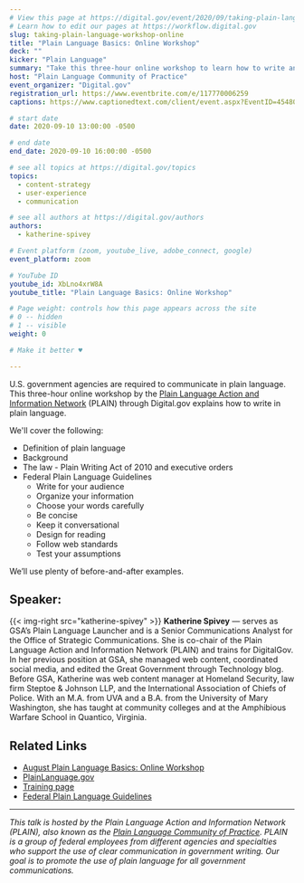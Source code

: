 ```yaml
---
# View this page at https://digital.gov/event/2020/09/taking-plain-language-workshop-online
# Learn how to edit our pages at https://workflow.digital.gov
slug: taking-plain-language-workshop-online
title: "Plain Language Basics: Online Workshop"
deck: ""
kicker: "Plain Language"
summary: "Take this three-hour online workshop to learn how to write and edit in plain language."
host: "Plain Language Community of Practice"
event_organizer: "Digital.gov"
registration_url: https://www.eventbrite.com/e/117770006259
captions: https://www.captionedtext.com/client/event.aspx?EventID=4548029&CustomerID=321

# start date
date: 2020-09-10 13:00:00 -0500

# end date
end_date: 2020-09-10 16:00:00 -0500

# see all topics at https://digital.gov/topics
topics: 
  - content-strategy
  - user-experience
  - communication

# see all authors at https://digital.gov/authors
authors: 
  - katherine-spivey

# Event platform (zoom, youtube_live, adobe_connect, google)
event_platform: zoom

# YouTube ID
youtube_id: XbLno4xrW8A
youtube_title: "Plain Language Basics: Online Workshop"

# Page weight: controls how this page appears across the site
# 0 -- hidden
# 1 -- visible
weight: 0

# Make it better ♥

---
```


U.S. government agencies are required to communicate in plain language. This three-hour online workshop by the [Plain Language Action and Information Network](https://www.plainlanguage.gov/) (PLAIN) through Digital.gov explains how to write in plain language.

We'll cover the following:

 - Definition of plain language
 - Background
 - The law - Plain Writing Act of 2010 and executive orders
 - Federal Plain Language Guidelines
    - Write for your audience
    - Organize your information
    - Choose your words carefully
    - Be concise
    - Keep it conversational
    - Design for reading
    - Follow web standards
    - Test your assumptions
    
We’ll use plenty of before-and-after examples.

## Speaker:

{{< img-right src="katherine-spivey" >}}
**Katherine Spivey** — serves as GSA’s Plain Language Launcher and is a Senior Communications Analyst for the Office of Strategic Communications. She is co-chair of the Plain Language Action and Information Network (PLAIN) and trains for DigitalGov. In her previous position at GSA, she managed web content, coordinated social media, and edited the Great Government through Technology blog. Before GSA, Katherine was web content manager at Homeland Security, law firm Steptoe & Johnson LLP, and the International Association of Chiefs of Police. With an M.A. from UVA and a B.A. from the University of Mary Washington, she has taught at community colleges and at the Amphibious Warfare School in Quantico, Virginia.

## Related Links

 - [August Plain Language Basics: Online Workshop](https://digital.gov/event/2020/08/11/plain-language-basics-online-class/)
 - [PlainLanguage.gov](https://www.plainlanguage.gov)
 - [Training page](https://plainlanguage.gov/training/)
 - [Federal Plain Language Guidelines](https://www.plainlanguage.gov/guidelines)
 
 ---
 
_This talk is hosted by the Plain Language Action and Information Network (PLAIN), also known as the [Plain Language Community of Practice](https://digital.gov/communities/plain-language/). PLAIN is a group of federal employees from different agencies and specialties who support the use of clear communication in government writing. Our goal is to promote the use of plain language for all government communications._ 
